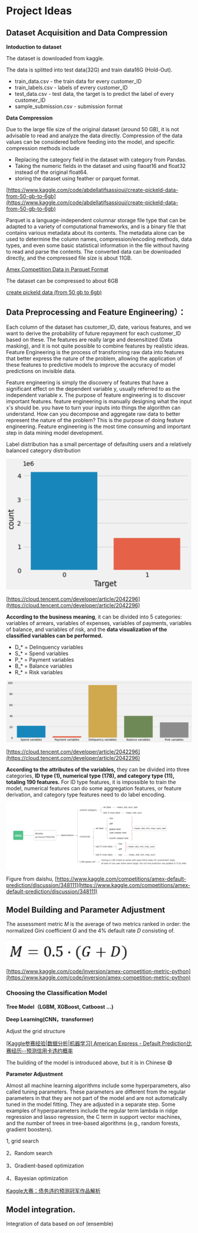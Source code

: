 # Project Ideas

## Dataset Acquisition and Data Compression

**Intoduction to dataset**

The dataset is downloaded from kaggle.

The data is splitted into test data(32G) and train data16G (Hold-Out). 

- train_data.csv - the train data for every customer_ID
- train_labels.csv - labels of evrery customer_ID
- test_data.csv - test data, the target is to predict the label of every customer_ID
- sample_submission.csv - submission format

**Data Compression**

Due to the large file size of the original dataset (around 50 GB), it is not advisable to read and analyze the data directly. Compression of the data values can be considered before feeding into the model, and specific compression methods include

- Replacing the category field in the dataset with category from Pandas.
- Taking the numeric fields in the dataset and using flaoat16 and float32 instead of the original float64.
- storing the dataset using feather or parquet format.

[https://www.kaggle.com/code/abdellatifsassioui/create-pickeld-data-from-50-gb-to-6gb](https://www.kaggle.com/code/abdellatifsassioui/create-pickeld-data-from-50-gb-to-6gb)

Parquet is a language-independent columnar storage file type that can be adapted to a variety of computational frameworks, and is a binary file that contains various metadata about its contents. The metadata alone can be used to determine the column names, compression/encoding methods, data types, and even some basic statistical information in the file without having to read and parse the contents. The converted data can be downloaded directly, and the compressed file size is about 11GB.

[Amex Competition Data in Parquet Format](https://www.kaggle.com/datasets/odins0n/amex-parquet)

The dataset can be compressed to about 6GB

[create pickeld data (from 50 gb to 6gb)](https://www.kaggle.com/code/abdellatifsassioui/create-pickeld-data-from-50-gb-to-6gb)

## Data Preprocessing and Feature Engineering）：

Each column of the dataset has csutomer_ID, date, various features, and we want to derive the probability of future repayment for each customer_ID based on these. The features are really large and desensitized (Data masking), and it is not quite possible to combine features by realistic ideas. Feature Engineering is the process of transforming raw data into features that better express the nature of the problem, allowing the application of these features to predictive models to improve the accuracy of model predictions on invisible data.

Feature engineering is simply the discovery of features that have a significant effect on the dependent variable y, usually referred to as the independent variable x. The purpose of feature engineering is to discover important features. feature engineering is manually designing what the input x's should be. you have to turn your inputs into things the algorithm can understand. How can you decompose and aggregate raw data to better represent the nature of the problem? This is the purpose of doing feature engineering. Feature engineering is the most time consuming and important step in data mining model development.

Label distribution has a small percentage of defaulting users and a relatively balanced category distribution

![Untitled](Project%20Ideas%2085d62f64f9b5443280f3b110095bee19/Untitled.png)

[https://cloud.tencent.com/developer/article/2042296](https://cloud.tencent.com/developer/article/2042296)

**According to the business meaning**, it can be divided into 5 categories: variables of arrears, variables of expenses, variables of payments, variables of balance, and variables of risk, and the **data visualization of the classified variables can be performed.**

- D_* = Delinquency variables
- S_* = Spend variables
- P_* = Payment variables
- B_* = Balance variables
- R_* = Risk variables

![Untitled](Project%20Ideas%2085d62f64f9b5443280f3b110095bee19/Untitled%201.png)

[https://cloud.tencent.com/developer/article/2042296](https://cloud.tencent.com/developer/article/2042296)

**According to the attributes of the variables,** they can be divided into three categories, **ID type (1), numerical type (178), and category type (11), totaling 190 features.** For ID type features, it is impossible to train the model, numerical features can do some aggregation features, or feature derivation, and category type features need to do label encoding.

![Untitled](Project%20Ideas%2085d62f64f9b5443280f3b110095bee19/Untitled%202.png)

Figure from daishu, [https://www.kaggle.com/competitions/amex-default-prediction/discussion/348111](https://www.kaggle.com/competitions/amex-default-prediction/discussion/348111)

## Model Building and Parameter Adjustment

The assessment metric 𝑀 is the average of two metrics ranked in order: the normalized Gini coefficient 𝐺 and the 4% default rate 𝐷 consisting of.

![Untitled](Project%20Ideas%2085d62f64f9b5443280f3b110095bee19/Untitled%203.png)

[https://www.kaggle.com/code/inversion/amex-competition-metric-python](https://www.kaggle.com/code/inversion/amex-competition-metric-python)

### Choosing the Classification Model

**Tree Model（LGBM, XGBoost, Catboost ...)**

****Deep Learning(CNN，transformer)****

Adjust the grid structure

[[Kaggle参赛经验|数据分析|机器学习] American Express - Default Prediction比赛经历--预测信用卡违约概率](https://www.cnblogs.com/xiayee/p/16625071.html)

The building of the model is introduced above, but it is in Chinese 😅

**Parameter Adjustment**

Almost all machine learning algorithms include some hyperparameters, also called tuning parameters. These parameters are different from the regular parameters in that they are not part of the model and are not automatically tuned in the model fitting. They are adjusted in a separate step. Some examples of hyperparameters include the regular term lambda in ridge regression and lasso regression, the C term in support vector machines, and the number of trees in tree-based algorithms (e.g., random forests, gradient boosters).

1, grid search

2、Random search

3、Gradient-based optimization

4、Bayesian optimization

[Kaggle大赛：债务违约预测冠军作品解析](https://cloud.tencent.com/developer/article/1135401?from=article.detail.2042296)

## Model integration.

Integration of data based on oof (ensemble)
